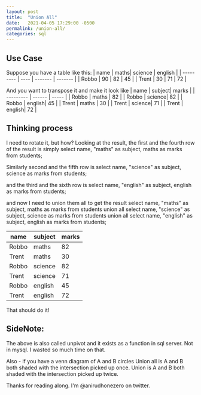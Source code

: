```yaml
---
layout: post
title:  "Union All"
date:   2021-04-05 17:29:00 -0500
permalink: /union-all/
categories: sql
---
```

## Use Case
Suppose you have a table like this:
| name      | maths| science | english |
| --------- | ---- | ------- | ------- |
| Robbo     | 90   | 82      | 45      | 
| Trent     | 30   | 71      | 72      |

And you want to transpose it and make it look like
| name      | subject| marks |
| --------- | ------ | ----- |
| Robbo     | maths  | 82    | 
| Robbo     | science| 82    | 
| Robbo     | english| 45    | 
| Trent     | maths  | 30    | 
| Trent     | science| 71    | 
| Trent     | english| 72    |

## Thinking process
I need to rotate it, but how? Looking at the result, the first and the fourth row of the result is simply
select name, "maths" as subject, maths as marks from students;

Similarly second and the fifth row is
select name, "science" as subject, science as marks from students;

and the third and the sixth row is
select name, "english" as subject, english as marks from students;

and now I need to union them all to get the result
select name, "maths" as subject, maths as marks from students
union all
select name, "science" as subject, science as marks from students
union all
select name, "english" as subject, english as marks from students;

| name      | subject| marks |
| --------- | ------ | ----- |
| Robbo     | maths  | 82    | 
| Trent     | maths  | 30    | 
| Robbo     | science| 82    | 
| Trent     | science| 71    | 
| Robbo     | english| 45    | 
| Trent     | english| 72    |

That should do it!

## SideNote:
The above is also called unpivot and it exists as a function in sql server. Not in mysql. I wasted so much time on that.

Also - if you have a venn diagram of A and B circles
Union all is A and B both shaded with the intersection picked up once.
Union is A and B both shaded with the intersection picked up twice.

Thanks for reading along. I'm @anirudhonezero on twitter.